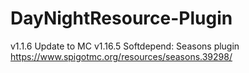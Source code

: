 # DayNightResource-Plugin
v1.1.6
Update to MC v1.16.5
Softdepend: Seasons plugin https://www.spigotmc.org/resources/seasons.39298/
